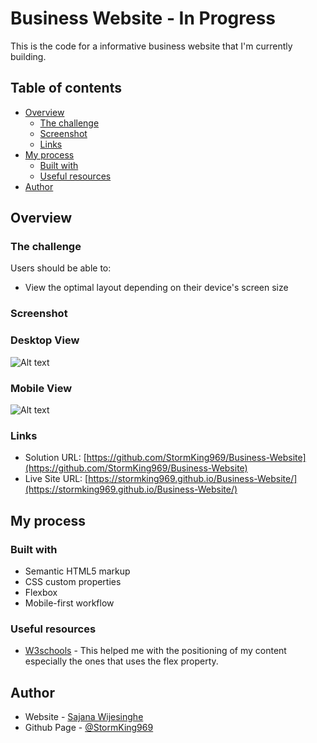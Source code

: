 # Business Website - In Progress

This is the code for a informative business website that I'm currently building.

## Table of contents

- [Overview](#overview)
  - [The challenge](#the-challenge)
  - [Screenshot](#screenshot)
  - [Links](#links)
- [My process](#my-process)
  - [Built with](#built-with)
  - [Useful resources](#useful-resources)
- [Author](#author)

## Overview

### The challenge

Users should be able to:

- View the optimal layout depending on their device's screen size

### Screenshot

### Desktop View
![Alt text](screenshots/desktopview-screenshot.png)

### Mobile View
![Alt text](screenshots/mobileview-screenshot.png)

### Links

- Solution URL: [https://github.com/StormKing969/Business-Website](https://github.com/StormKing969/Business-Website)
- Live Site URL: [https://stormking969.github.io/Business-Website/](https://stormking969.github.io/Business-Website/)

## My process



### Built with

- Semantic HTML5 markup
- CSS custom properties
- Flexbox
- Mobile-first workflow

### Useful resources

- [W3schools](https://www.w3schools.com/CSSref/pr_class_display.asp) - This helped me with the positioning of my content especially the ones that uses the flex property. 

## Author

- Website - [Sajana Wijesinghe](https://sajana-wijesinghe.com/)
- Github Page - [@StormKing969](https://github.com/StormKing969)